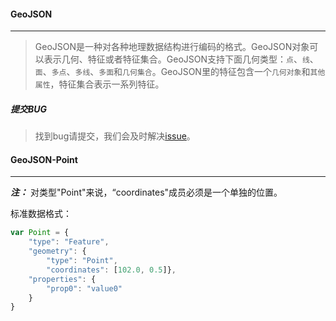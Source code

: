 #### GeoJSON
------

> GeoJSON是一种对各种地理数据结构进行编码的格式。GeoJSON对象可以表示几何、特征或者特征集合。GeoJSON支持下面几何类型：`点`、`线`、`面`、`多点`、`多线`、`多面`和`几何集合`。GeoJSON里的特征包含一个`几何对象`和`其他属性`，特征集合表示一系列特征。

##### 提交BUG
> 找到bug请提交，我们会及时解决[issue](https://github.com/ParnDeedlit/WebClient-Leaflet/issues)。

#### GeoJSON-Point
------

***注：*** 对类型"Point"来说，“coordinates"成员必须是一个单独的位置。

标准数据格式：
```javascript
var Point = {
    "type": "Feature",
    "geometry": {
        "type": "Point", 
        "coordinates": [102.0, 0.5]},
    "properties": {
        "prop0": "value0"
    }
}
```






